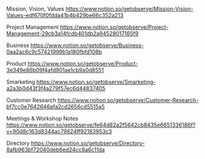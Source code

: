 Mission, Vision, Values
https://www.notion.so/getobserve/Mission-Vision-Values-edf670f0fdda41b4b429be66c352a213

Project Management
https://www.notion.so/getobserve/Project-Management-29cb3a14fcdb401db2a94528017165f9

Business
https://www.notion.so/getobserve/Business-0aa2ac6c9c57421999b1a180fbfd108b

Product
https://www.notion.so/getobserve/Product-3e349e86b09f4afd901ae1cb9a0d8551

Smarketing
https://www.notion.so/getobserve/Smarketing-a2a3b0d43f3f4a279f57ec6d44837405

Customer Research
https://www.notion.so/getobserve/Customer-Research-bf7cc0e7642646afa2cd2656cd5515a5

Meetings & Workshop Notes
https://www.notion.so/getobserve/fe64d82a2f5642cb8435e6651336186f?v=90d8c163d8344ac79824ff92183953c3

Directory
https://www.notion.so/getobserve/Directory-8afb963bf72040deb6ed24cc8a6c11da